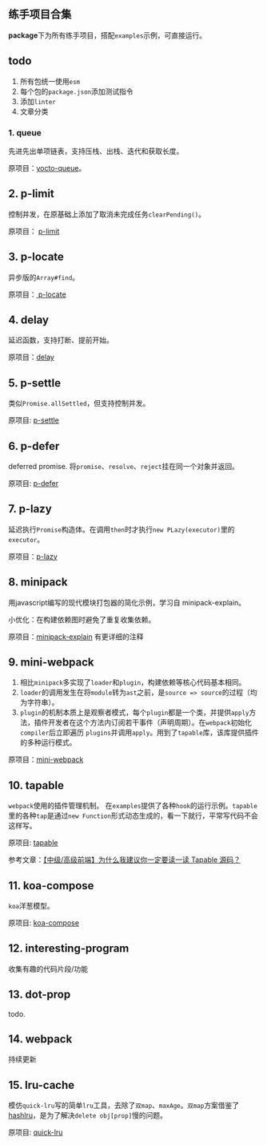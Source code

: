 ## 练手项目合集
**package**下为所有练手项目，搭配`examples`示例，可直接运行。

## todo
1. 所有包统一使用`esm`
2. 每个包的`package.json`添加测试指令
3. 添加`linter`
4. 文章分类

### 1. queue
先进先出单项链表，支持压栈、出栈、迭代和获取长度。

原项目：[yocto-queue](https://github.com/sindresorhus/yocto-queue)。

## 2. p-limit
控制并发，在原基础上添加了取消未完成任务`clearPending()`。

原项目： [ p-limit ](https://github.com/sindresorhus/p-limit)

## 3. p-locate
异步版的`Array#find`。

原项目：[ p-locate ](https://github.com/sindresorhus/p-locate)

## 4. delay
延迟函数，支持打断、提前开始。

原项目：[delay](https://github.com/sindresorhus/delay)

## 5. p-settle
类似`Promise.allSettled`，但支持控制并发。

原项目: [p-settle](https://github.com/sindresorhus/p-settle/tree/main)

## 6. p-defer
deferred promise. 将`promise`、`resolve`、`reject`挂在同一个对象并返回。

原项目: [p-defer](https://github.com/sindresorhus/p-defer)

## 7. p-lazy
延迟执行`Promise`构造体。在调用`then`时才执行`new PLazy(executor)`里的`executor`。

原项目：[p-lazy](https://github.com/sindresorhus/p-lazy)

## 8. minipack
用javascript编写的现代模块打包器的简化示例，学习自 minipack-explain。

小优化：在构建依赖图时避免了重复收集依赖。

原项目：[minipack-explain](https://github.com/chinanf-boy/minipack-explain/tree/master) 有更详细的注释

## 9. mini-webpack
1. 相比`minipack`多实现了`loader`和`plugin`，构建依赖等核心代码基本相同。
2. `loader`的调用发生在将`module`转为`ast`之前，是`source => source`的过程（均为字符串）。
3. `plugin`的机制本质上是观察者模式，每个`plugin`都是一个类，并提供`apply`方法，插件开发者在这个方法内订阅若干事件（声明周期）。在`webpack`初始化`compiler`后立即遍历
`plugins`并调用`apply`。用到了`tapable`库，该库提供插件的多种运行模式。

原项目：[mini-webpack](https://github.com/cuixiaorui/mini-webpack)

## 10. tapable
`webpack`使用的插件管理机制。 在`examples`提供了各种`hook`的运行示例。`tapable`里的各种`tap`是通过`new Function`形式动态生成的，看一下就行，平常写代码不会这样写。

原项目: [tapable](https://github.com/webpack/tapable)

参考文章：[【中级/高级前端】为什么我建议你一定要读一读 Tapable 源码？](https://juejin.cn/post/7164175171358556173)

## 11. koa-compose
`koa`洋葱模型。

原项目: [koa-compose](https://www.npmjs.com/package/koa-compose)

## 12. interesting-program
收集有趣的代码片段/功能

## 13. dot-prop
todo.

## 14. webpack
持续更新

## 15. lru-cache
模仿`quick-lru`写的简单`lru`工具，去除了`双map`、`maxAge`。`双map`方案借鉴了[hashlru](https://github.com/dominictarr/hashlru#algorithm)，是为了解决`delete obj[prop]`慢的问题。

原项目: [quick-lru](https://github.com/sindresorhus/quick-lru#readme)

